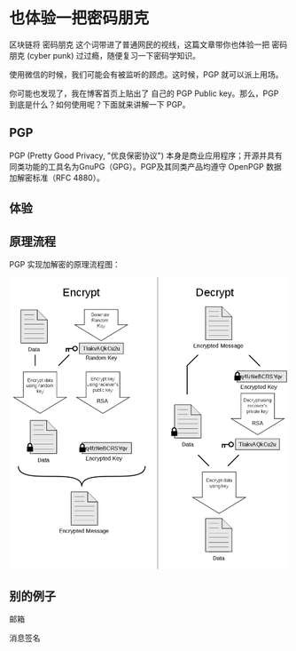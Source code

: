 # 也体验一把密码朋克

区块链将 密码朋克 这个词带进了普通网民的视线，这篇文章带你也体验一把 密码朋克 (cyber punk) 过过瘾，随便复习一下密码学知识。

使用微信的时候，我们可能会有被监听的顾虑。这时候，PGP 就可以派上用场。

你可能也发现了，我在博客首页上贴出了 自己的 PGP Public key。那么，PGP 到底是什么？如何使用呢？下面就来讲解一下 PGP。

## PGP
PGP (Pretty Good Privacy, "优良保密协议") 本身是商业应用程序；开源并具有同类功能的工具名为GnuPG（GPG）。PGP及其同类产品均遵守 OpenPGP 数据加解密标准（RFC 4880）。


## 体验

## 原理流程

PGP 实现加解密的原理流程图：

![PGP](/img/pgp/PGP_diagram.png)


## 别的例子

邮箱

消息签名
